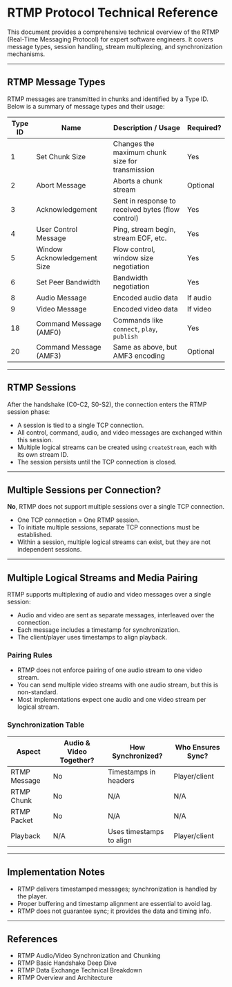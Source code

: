 
# RTMP Protocol Technical Reference

This document provides a comprehensive technical overview of the RTMP (Real-Time Messaging Protocol) for expert software engineers. It covers message types, session handling, stream multiplexing, and synchronization mechanisms.

---

## RTMP Message Types

RTMP messages are transmitted in chunks and identified by a Type ID. Below is a summary of message types and their usage:

| Type ID | Name                        | Description / Usage                                 | Required? |
|---------|-----------------------------|-----------------------------------------------------|-----------|
| 1       | Set Chunk Size              | Changes the maximum chunk size for transmission     | Yes       |
| 2       | Abort Message               | Aborts a chunk stream                              | Optional  |
| 3       | Acknowledgement             | Sent in response to received bytes (flow control)   | Yes       |
| 4       | User Control Message        | Ping, stream begin, stream EOF, etc.                | Yes       |
| 5       | Window Acknowledgement Size | Flow control, window size negotiation               | Yes       |
| 6       | Set Peer Bandwidth          | Bandwidth negotiation                               | Yes       |
| 8       | Audio Message               | Encoded audio data                                  | If audio  |
| 9       | Video Message               | Encoded video data                                  | If video  |
| 18      | Command Message (AMF0)      | Commands like `connect`, `play`, `publish`          | Yes       |
| 20      | Command Message (AMF3)      | Same as above, but AMF3 encoding                    | Optional  |

---

## RTMP Sessions

After the handshake (C0-C2, S0-S2), the connection enters the RTMP session phase:

- A session is tied to a single TCP connection.
- All control, command, audio, and video messages are exchanged within this session.
- Multiple logical streams can be created using `createStream`, each with its own stream ID.
- The session persists until the TCP connection is closed.

---

## Multiple Sessions per Connection?

**No**, RTMP does not support multiple sessions over a single TCP connection.

- One TCP connection = One RTMP session.
- To initiate multiple sessions, separate TCP connections must be established.
- Within a session, multiple logical streams can exist, but they are not independent sessions.

---

## Multiple Logical Streams and Media Pairing

RTMP supports multiplexing of audio and video messages over a single session:

- Audio and video are sent as separate messages, interleaved over the connection.
- Each message includes a timestamp for synchronization.
- The client/player uses timestamps to align playback.

### Pairing Rules

- RTMP does not enforce pairing of one audio stream to one video stream.
- You can send multiple video streams with one audio stream, but this is non-standard.
- Most implementations expect one audio and one video stream per logical stream.

### Synchronization Table

| Aspect        | Audio & Video Together? | How Synchronized?         | Who Ensures Sync? |
|---------------|--------------------------|---------------------------|--------------------|
| RTMP Message  | No                       | Timestamps in headers     | Player/client      |
| RTMP Chunk    | No                       | N/A                       | N/A                |
| RTMP Packet   | No                       | N/A                       | N/A                |
| Playback      | N/A                      | Uses timestamps to align  | Player/client      |

---

## Implementation Notes

- RTMP delivers timestamped messages; synchronization is handled by the player.
- Proper buffering and timestamp alignment are essential to avoid lag.
- RTMP does not guarantee sync; it provides the data and timing info.

---

## References

- RTMP Audio/Video Synchronization and Chunking
- RTMP Basic Handshake Deep Dive
- RTMP Data Exchange Technical Breakdown
- RTMP Overview and Architecture

